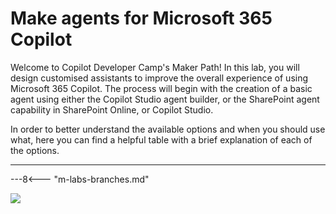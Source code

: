 
# Make agents for Microsoft 365 Copilot

Welcome to Copilot Developer Camp's Maker Path! In this lab, you will design customised assistants to improve the overall experience of using Microsoft 365 Copilot. The process will begin with the creation of a basic agent using either the Copilot Studio agent builder, or the SharePoint agent capability in SharePoint Online, or Copilot Studio.

In order to better understand the available options and when you should use what, here you can find a helpful table with a brief explanation of each of the options.

---

---8<--- "m-labs-branches.md"

<img src="https://m365-visitor-stats.azurewebsites.net/copilot-camp/make/index" />